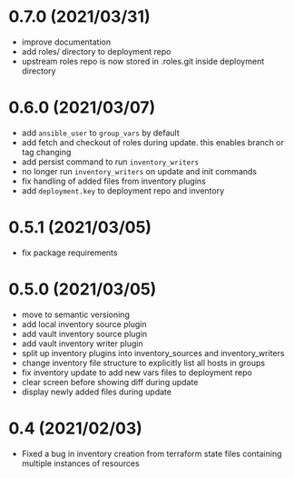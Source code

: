 # 0.7.0 (2021/03/31)
- improve documentation
- add roles/ directory to deployment repo
- upstream roles repo is now stored in .roles.git inside deployment directory
# 0.6.0 (2021/03/07)
- add ``ansible_user`` to ``group_vars`` by default
- add fetch and checkout of roles during update. this enables branch or tag changing
- add persist command to run ``inventory_writers``
- no longer run ``inventory_writers`` on update and init commands
- fix handling of added files from inventory plugins
- add ``deployment.key`` to deployment repo and inventory

# 0.5.1 (2021/03/05)
- fix package requirements

# 0.5.0 (2021/03/05)
- move to semantic versioning
- add local inventory source plugin
- add vault inventory source plugin
- add vault inventory writer plugin
- split up inventory plugins into inventory_sources and inventory_writers
- change inventory file structure to explicitly list all hosts in groups
- fix inventory update to add new vars files to deployment repo
- clear screen before showing diff during update
- display newly added files during update

# 0.4 (2021/02/03)
- Fixed a bug in inventory creation from terraform state files containing multiple instances of resources
